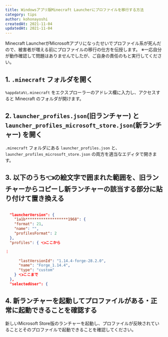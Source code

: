 ```yaml
---
title: Windowsアプリ版Minecraft Launcherにプロファイルを移行する方法
category: tips
author: kohonayoshi
createdAt: 2021-11-04
updatedAt: 2021-11-04
---
```


Minecraft LauncherがMicrosoftアプリになったせいでプロファイル系が死んだので、被害者が増える前にプロファイルの移行の仕方を伝授します。
※一応自分が動作確認して問題はありませんでしたが、ご自身の責任のもと実行してください。

## 1. `.minecraft` フォルダを開く

`%appdata%\.minecraft` をエクスプローラーのアドレス欄に入力し、アクセスすると Minecraft のフォルダが開けます。

## 2. `launcher_profiles.json`(旧ランチャー) と `launcher_profiles_microsoft_store.json`(新ランチャー) を開く

`.minecraft` フォルダにある `launcher_profiles.json` と、`launcher_profiles_microsoft_store.json` の両方を適当なエディタで開きます。

## 3. 以下のうち👈の絵文字で囲まれた範囲を、旧ランチャーからコピーし新ランチャーの該当する部分に貼り付けて置き換える

```json

  "launcherVersion": {
    "1a1b*******************1968": {
    "format": 21,
    "name": "",
    "profilesFormat": 2
  },
  "profiles": { 👈ここから

︙

      "lastVersionId": "1.14.4-forge-28.2.0",
      "name": "Forge_1.14.4",
      "type": "custom"
    } 👈ここまで
  },
  "selectedUser": {
```

## 4. 新ランチャーを起動してプロファイルがある・正常に起動できることを確認する

新しいMicrosoft Store版のランチャーを起動し、プロファイルが反映されていることとそのプロファイルで起動できることを確認してください。
